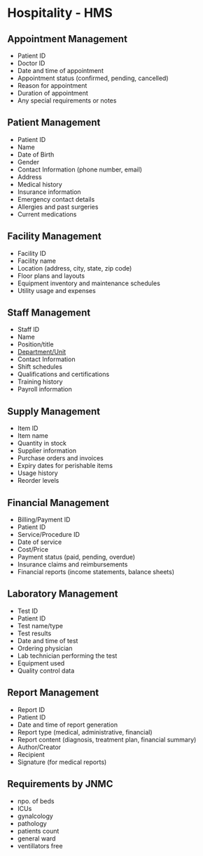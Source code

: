 # Hospitality - HMS

## Appointment Management

- Patient ID
- Doctor ID
- Date and time of appointment
- Appointment status (confirmed, pending, cancelled)
- Reason for appointment
- Duration of appointment
- Any special requirements or notes

## Patient Management

- Patient ID
- Name
- Date of Birth
- Gender
- Contact Information (phone number, email)
- Address
- Medical history
- Insurance information
- Emergency contact details
- Allergies and past surgeries
- Current medications

## Facility Management

- Facility ID
- Facility name
- Location (address, city, state, zip code)
- Floor plans and layouts
- Equipment inventory and maintenance schedules
- Utility usage and expenses

## Staff Management

- Staff ID
- Name
- Position/title
- [Department/Unit](departments.md)
- Contact Information
- Shift schedules
- Qualifications and certifications
- Training history
- Payroll information

## Supply Management

- Item ID
- Item name
- Quantity in stock
- Supplier information
- Purchase orders and invoices
- Expiry dates for perishable items
- Usage history
- Reorder levels

## Financial Management

- Billing/Payment ID
- Patient ID
- Service/Procedure ID
- Date of service
- Cost/Price
- Payment status (paid, pending, overdue)
- Insurance claims and reimbursements
- Financial reports (income statements, balance sheets)

## Laboratory Management

- Test ID
- Patient ID
- Test name/type
- Test results
- Date and time of test
- Ordering physician
- Lab technician performing the test
- Equipment used
- Quality control data

## Report Management

- Report ID
- Patient ID
- Date and time of report generation
- Report type (medical, administrative, financial)
- Report content (diagnosis, treatment plan, financial summary)
- Author/Creator
- Recipient
- Signature (for medical reports)
## Requirements by JNMC
- npo. of beds
- ICUs
- gynalcology
- pathology
- patients count
- general ward
- ventillators free 
